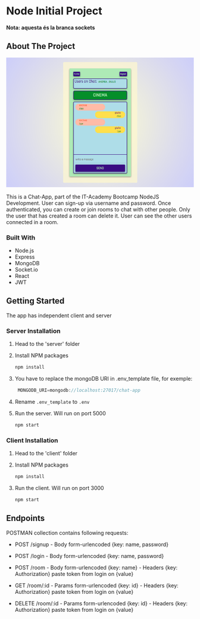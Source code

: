 
# Node Initial Project

**Nota: aquesta és la branca sockets**

## About The Project


![Chat-app](client/public/screenshot.png)

This is a Chat-App, part of the IT-Academy Bootcamp NodeJS Development. 
User can sign-up via username and password. Once authenticated, you can create or join rooms to chat with other people. 
Only the user that has created a room can delete it. 
User can see the other users connected in a room.

### Built With


* Node.js
* Express
* MongoDB
* Socket.io
* React
* JWT


<!-- GETTING STARTED -->
## Getting Started

The app has independent client and server 

### Server Installation

1. Head to the 'server' folder

2. Install NPM packages
   ```sh
   npm install
   ```
   
3. You have to replace the mongoDB URI in .env_template file, for exemple:
   ```js
    MONGODB_URI=mongodb://localhost:27017/chat-app
   ```   
4. Rename  `.env_template` to `.env`

5. Run the server. Will run on port 5000
   ```sh
   npm start
   ```

### Client Installation

1. Head to the 'client' folder

2. Install NPM packages
   ```sh
   npm install
   ```

3. Run the client. Will run on port 3000
   ```sh
   npm start
   ```     

<!-- POSTMAN -->
## Endpoints

POSTMAN collection contains following requests:

- POST /signup  - Body form-urlencoded {key: name, password} 
- POST /login   - Body form-urlencoded {key: name, password} 

- POST /room    - Body form-urlencoded {key: name} 
                - Headers {key: Authorization} paste token from login on {value}
- GET /room/:id     - Params form-urlencoded {key: id} 
                    - Headers {key: Authorization} paste token from login on {value}
- DELETE /room/:id  - Params form-urlencoded {key: id} 
                    - Headers {key: Authorization} paste token from login on {value}
 
